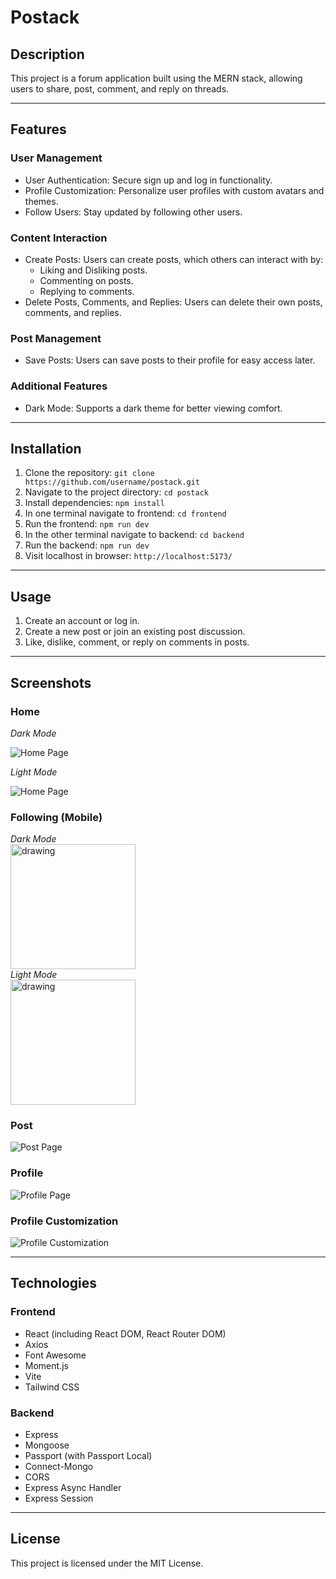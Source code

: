 # Postack

## Description

This project is a forum application built using the MERN stack, allowing users to share, post, comment, and reply on threads.

---

## Features

### User Management

-   User Authentication: Secure sign up and log in functionality.
-   Profile Customization: Personalize user profiles with custom avatars and themes.
-   Follow Users: Stay updated by following other users.

### Content Interaction

-   Create Posts: Users can create posts, which others can interact with by:
    -   Liking and Disliking posts.
    -   Commenting on posts.
    -   Replying to comments.
-   Delete Posts, Comments, and Replies: Users can delete their own posts, comments, and replies.

### Post Management

-   Save Posts: Users can save posts to their profile for easy access later.

### Additional Features

-   Dark Mode: Supports a dark theme for better viewing comfort.

---

## Installation

1. Clone the repository: `git clone https://github.com/username/postack.git`
2. Navigate to the project directory: `cd postack`
3. Install dependencies: `npm install`
4. In one terminal navigate to frontend: `cd frontend`
5. Run the frontend: `npm run dev`
6. In the other terminal navigate to backend: `cd backend`
7. Run the backend: `npm run dev`
8. Visit localhost in browser: `http://localhost:5173/`

---

## Usage

1. Create an account or log in.
2. Create a new post or join an existing post discussion.
3. Like, dislike, comment, or reply on comments in posts.

---

## Screenshots

### Home

_Dark Mode_

![Home Page](./postack_Images/Home_DarkMode.png)

_Light Mode_

![Home Page](./postack_Images/Home_LightMode.png)

### Following (Mobile)

<div><i>Dark Mode</i></div>
<div> </div>
<img src="./postack_Images/Mobile_Following_DarkMode.png" alt="drawing" width="200"/>
<div> </div>
<div><i>Light Mode</i></div>

<img src="./postack_Images/Mobile_Following_LightMode.png" alt="drawing" width="200"/>

### Post

![Post Page](./postack_Images/PostDetails_DarkMode.png)

### Profile

![Profile Page](./postack_Images/Profile_Followers.png)

### Profile Customization

![Profile Customization](./postack_Images/Edit_Profile.png)

---

## Technologies

### Frontend

-   React (including React DOM, React Router DOM)
-   Axios
-   Font Awesome
-   Moment.js
-   Vite
-   Tailwind CSS

### Backend

-   Express
-   Mongoose
-   Passport (with Passport Local)
-   Connect-Mongo
-   CORS
-   Express Async Handler
-   Express Session

---

## License

This project is licensed under the MIT License.
